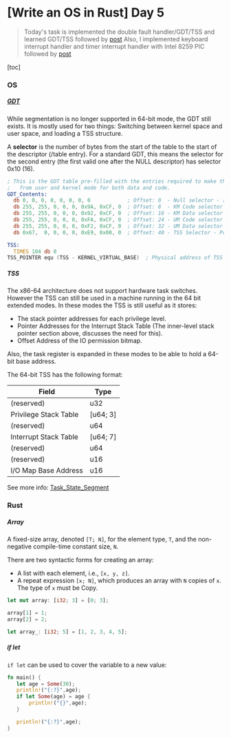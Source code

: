 # [Write an OS in Rust] Day 5

> Today's task is implemented the double fault handler/GDT/TSS and learned GDT/TSS followed by [post](https://os.phil-opp.com/double-fault-exceptions/#a-stack-overflow-test)
> Also, I implemented keyboard interrupt handler and timer interrupt handler with Intel 8259 PIC followed by [post](https://os.phil-opp.com/hardware-interrupts/#the-8259-pic)

[toc]

### OS

##### [GDT](https://web.archive.org/web/20190217233448/https://www.flingos.co.uk/docs/reference/Global-Descriptor-Table/)

While segmentation is no longer supported in 64-bit mode, the GDT still exists. It is mostly used for two things: Switching between kernel space and user space, and loading a TSS structure.

A **selector** is the number of bytes from the start of the table to the start of the descriptor (/table entry). For a standard GDT, this means the selector for the second entry (the first valid one after the NULL descriptor) has selector 0x10 (16).

```asm
; This is the GDT table pre-filled with the entries required to make the entire address space accessible 
;   from user and kernel mode for both data and code.
GDT_Contents:
  db 0, 0, 0, 0, 0, 0, 0, 0            ; Offset: 0  - Null selector - required 
  db 255, 255, 0, 0, 0, 0x9A, 0xCF, 0  ; Offset: 8  - KM Code selector - covers the entire 4GiB address range
  db 255, 255, 0, 0, 0, 0x92, 0xCF, 0  ; Offset: 16 - KM Data selector - covers the entire 4GiB address range
  db 255, 255, 0, 0, 0, 0xFA, 0xCF, 0  ; Offset: 24 - UM Code selector - covers the entire 4GiB address range
  db 255, 255, 0, 0, 0, 0xF2, 0xCF, 0  ; Offset: 32 - UM Data selector - covers the entire 4GiB address range
  db 0x67,  0, 0, 0, 0, 0xE9, 0x00, 0  ; Offset: 40 - TSS Selector - Pointer to the TSS 

TSS:
  TIMES 104 db 0
TSS_POINTER equ (TSS - KERNEL_VIRTUAL_BASE)  ; Physical address of TSS
```

##### TSS

The x86-64 architecture does not support hardware task switches. However the TSS can still be used in a machine running in the 64 bit extended modes. In these modes the TSS is still useful as it stores:

- The stack pointer addresses for each privilege level.
- Pointer Addresses for the Interrupt Stack Table (The inner-level stack pointer section above, discusses the need for this).
- Offset Address of the IO permission bitmap.

Also, the task register is expanded in these modes to be able to hold a 64-bit base address.

The 64-bit TSS has the following format:

| Field	| Type |
|  ----  | ----  |
| (reserved)	| u32 |
| Privilege Stack Table	| [u64; 3] |
| (reserved)	| u64 |
| Interrupt Stack Table	| [u64; 7] |
| (reserved)	| u64 |
| (reserved)	| u16 |
| I/O Map Base Address	| u16 |

See more info: [Task_State_Segment](https://wiki.osdev.org/Task_State_Segment)

### Rust

##### Array


A fixed-size array, denoted `[T; N]`, for the element type, `T`, and the non-negative compile-time constant size, `N`.

There are two syntactic forms for creating an array:

- A list with each element, i.e., `[x, y, z]`.
- A repeat expression `[x; N]`, which produces an array with `N` copies of `x`. The type of `x` must be Copy.

```rust
let mut array: [i32; 3] = [0; 3];

array[1] = 1;
array[2] = 2;

let array_: [i32; 5] = [1, 2, 3, 4, 5];
```

##### if let

`if let` can be used to cover the variable to a new value:

```rust
fn main() {
   let age = Some(30);
   println!("{:?}",age);
   if let Some(age) = age {
       println!("{}",age);
   }

   println!("{:?}",age);
}
```
